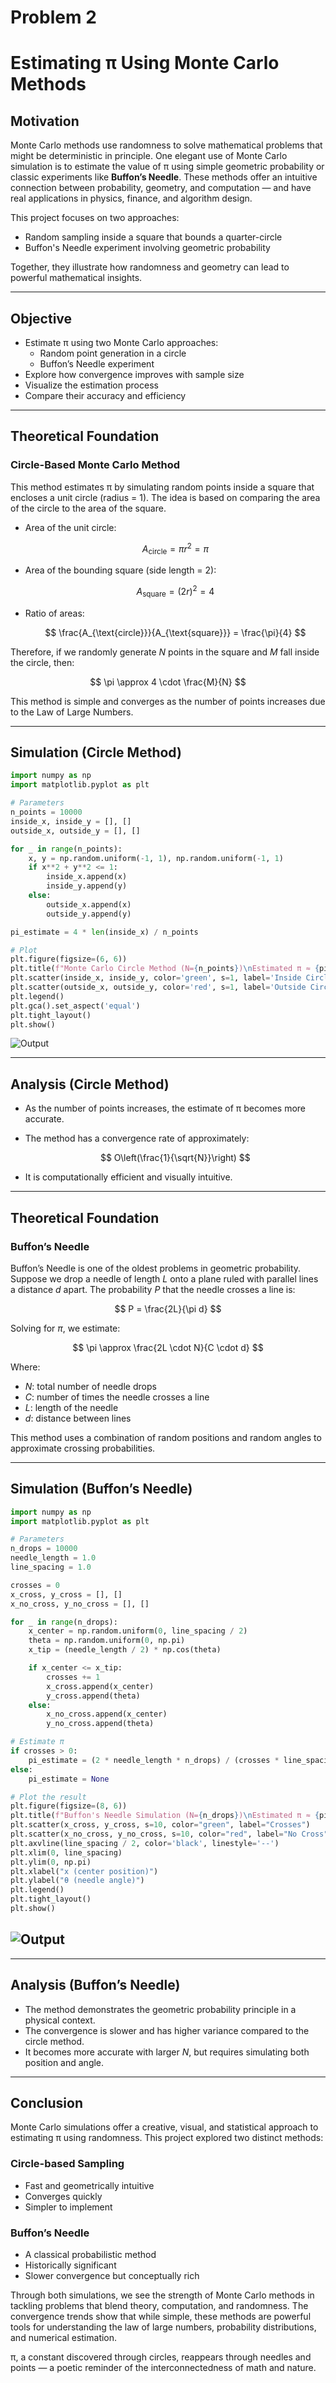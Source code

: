 # Problem 2

# Estimating π Using Monte Carlo Methods

## Motivation

Monte Carlo methods use randomness to solve mathematical problems that might be deterministic in principle. One elegant use of Monte Carlo simulation is to estimate the value of π using simple geometric probability or classic experiments like **Buffon’s Needle**. These methods offer an intuitive connection between probability, geometry, and computation — and have real applications in physics, finance, and algorithm design.

This project focuses on two approaches:

- Random sampling inside a square that bounds a quarter-circle
- Buffon's Needle experiment involving geometric probability

Together, they illustrate how randomness and geometry can lead to powerful mathematical insights.

---

## Objective

- Estimate π using two Monte Carlo approaches:
  - Random point generation in a circle
  - Buffon’s Needle experiment
- Explore how convergence improves with sample size
- Visualize the estimation process
- Compare their accuracy and efficiency

---

## Theoretical Foundation

### Circle-Based Monte Carlo Method

This method estimates π by simulating random points inside a square that encloses a unit circle (radius = 1). The idea is based on comparing the area of the circle to the area of the square.

- Area of the unit circle:

  $$
  A_{\text{circle}} = \pi r^2 = \pi
  $$

- Area of the bounding square (side length = 2):

  $$
  A_{\text{square}} = (2r)^2 = 4
  $$

- Ratio of areas:

  $$
  \frac{A_{\text{circle}}}{A_{\text{square}}} = \frac{\pi}{4}
  $$

Therefore, if we randomly generate $N$ points in the square and $M$ fall inside the circle, then:

$$
\pi \approx 4 \cdot \frac{M}{N}
$$

This method is simple and converges as the number of points increases due to the Law of Large Numbers.

---

## Simulation (Circle Method)

```python
import numpy as np
import matplotlib.pyplot as plt

# Parameters
n_points = 10000
inside_x, inside_y = [], []
outside_x, outside_y = [], []

for _ in range(n_points):
    x, y = np.random.uniform(-1, 1), np.random.uniform(-1, 1)
    if x**2 + y**2 <= 1:
        inside_x.append(x)
        inside_y.append(y)
    else:
        outside_x.append(x)
        outside_y.append(y)

pi_estimate = 4 * len(inside_x) / n_points

# Plot
plt.figure(figsize=(6, 6))
plt.title(f"Monte Carlo Circle Method (N={n_points})\nEstimated π ≈ {pi_estimate:.5f}")
plt.scatter(inside_x, inside_y, color='green', s=1, label='Inside Circle')
plt.scatter(outside_x, outside_y, color='red', s=1, label='Outside Circle')
plt.legend()
plt.gca().set_aspect('equal')
plt.tight_layout()
plt.show()

```

![Output](montecarlo.png)

---

## Analysis (Circle Method)

- As the number of points increases, the estimate of π becomes more accurate.
- The method has a convergence rate of approximately:

  $$
  O\left(\frac{1}{\sqrt{N}}\right)
  $$

- It is computationally efficient and visually intuitive.

---

## Theoretical Foundation

### Buffon’s Needle

Buffon’s Needle is one of the oldest problems in geometric probability. Suppose we drop a needle of length $L$ onto a plane ruled with parallel lines a distance $d$ apart. The probability $P$ that the needle crosses a line is:

$$
P = \frac{2L}{\pi d}
$$

Solving for $\pi$, we estimate:

$$
\pi \approx \frac{2L \cdot N}{C \cdot d}
$$

Where:

- $N$: total number of needle drops
- $C$: number of times the needle crosses a line
- $L$: length of the needle
- $d$: distance between lines

This method uses a combination of random positions and random angles to approximate crossing probabilities.

---

## Simulation (Buffon’s Needle)

```python
import numpy as np
import matplotlib.pyplot as plt

# Parameters
n_drops = 10000
needle_length = 1.0
line_spacing = 1.0

crosses = 0
x_cross, y_cross = [], []
x_no_cross, y_no_cross = [], []

for _ in range(n_drops):
    x_center = np.random.uniform(0, line_spacing / 2)
    theta = np.random.uniform(0, np.pi)
    x_tip = (needle_length / 2) * np.cos(theta)

    if x_center <= x_tip:
        crosses += 1
        x_cross.append(x_center)
        y_cross.append(theta)
    else:
        x_no_cross.append(x_center)
        y_no_cross.append(theta)

# Estimate π
if crosses > 0:
    pi_estimate = (2 * needle_length * n_drops) / (crosses * line_spacing)
else:
    pi_estimate = None

# Plot the result
plt.figure(figsize=(8, 6))
plt.title(f"Buffon's Needle Simulation (N={n_drops})\nEstimated π ≈ {pi_estimate:.5f}")
plt.scatter(x_cross, y_cross, s=10, color="green", label="Crosses")
plt.scatter(x_no_cross, y_no_cross, s=10, color="red", label="No Cross")
plt.axvline(line_spacing / 2, color='black', linestyle='--')
plt.xlim(0, line_spacing)
plt.ylim(0, np.pi)
plt.xlabel("x (center position)")
plt.ylabel("θ (needle angle)")
plt.legend()
plt.tight_layout()
plt.show()
```

## ![Output](buffonsneedle1.png)

---

## Analysis (Buffon’s Needle)

- The method demonstrates the geometric probability principle in a physical context.
- The convergence is slower and has higher variance compared to the circle method.
- It becomes more accurate with larger $N$, but requires simulating both position and angle.

---

## Conclusion

Monte Carlo simulations offer a creative, visual, and statistical approach to estimating π using randomness. This project explored two distinct methods:

### Circle-based Sampling

- Fast and geometrically intuitive
- Converges quickly
- Simpler to implement

### Buffon’s Needle

- A classical probabilistic method
- Historically significant
- Slower convergence but conceptually rich

Through both simulations, we see the strength of Monte Carlo methods in tackling problems that blend theory, computation, and randomness. The convergence trends show that while simple, these methods are powerful tools for understanding the law of large numbers, probability distributions, and numerical estimation.

π, a constant discovered through circles, reappears through needles and points — a poetic reminder of the interconnectedness of math and nature.
